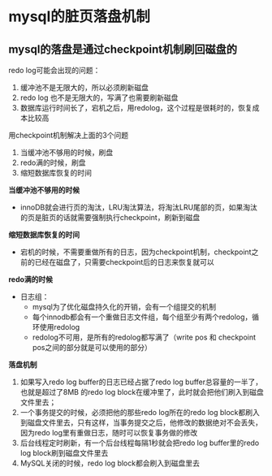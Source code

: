 # mysql的脏页落盘机制

## mysql的落盘是通过checkpoint机制刷回磁盘的

redo log可能会出现的问题：

1. 缓冲池不是无限大的，所以必须刷新磁盘
2. redo log 也不是无限大的，写满了也需要刷新磁盘
3. 数据库运行时间长了，宕机之后，用redolog，这个过程是很耗时的，恢复成本比较高

用checkpoint机制解决上面的3个问题

1. 当缓冲池不够用的时候，刷盘
2. redo满的时候，刷盘
3. 缩短数据库恢复的时间

**当缓冲池不够用的时候**

- innoDB就会进行页的淘汰，LRU淘汰算法，将淘汰LRU尾部的页，如果淘汰的页是脏页的话就需要强制执行checkpoint，刷新到磁盘

**缩短数据库恢复的时间**

- 宕机的时候，不需要重做所有的日志，因为checkpoint机制，checkpoint之前的已经在磁盘了，只需要checkpoint后的日志来恢复就可以

**redo满的时候**

- 日志组：
  - mysql为了优化磁盘持久化的开销，会有一个组提交的机制
  - 每个innodb都会有一个重做日志文件组，每个组至少有两个redolog，循环使用redolog
  - redolog不可用，是所有的redolog都写满了（write pos 和 checkpoint pos之间的部分就是可以使用的部分）

**落盘机制**

1. 如果写入redo log buffer的日志已经占据了redo log buffer总容量的一半了，也就是超过了8MB 的redo log block在缓冲里了，此时就会把他们刷入到磁盘文件里去；
2. 一个事务提交的时候，必须把他的那些redo log所在的redo log block都刷入到磁盘文件里去，只有这样，当事务提交之后，他修改的数据绝对不会丢失，因为redo log里有重做日志，随时可以恢复事务做的修改
3. 后台线程定时刷新，有一个后台线程每隔1秒就会把redo log buffer里的redo log block刷到磁盘文件里去
4. MySQL关闭的时候，redo log block都会刷入到磁盘里去